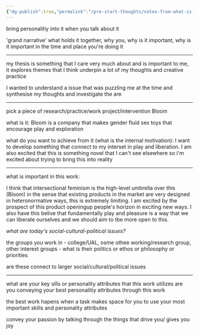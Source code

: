 ```yaml
---
{"dg-publish":true,"permalink":"/pre-start-thoughts/notes-from-what-is-your-research-or-practice-and-who-are-you-in-it/"}
---
```



bring personalitiy into it when you talk about it 

'grand narrative'
what holds it together, why you, why is it important, why is it important in the time and place you're doing it 

---
my thesis is something that I care very much about and is important to me, it explores themes that I think underpin a lot of my thoughts and creative practice 

I wanted to understand a issue that was puzzling me at the time and synthesise my thoughts and investigate the are

---

pick a piece of research/practice/work project/intervention Bloom 

what is it: Bloom is a company that makes gender fluid sex toys that encourage play and exploration 

what do you want to achieve from it (what is the internal motivation): I want to develop something that connect to my interset in play and liberation. I am also excited that this is something novel that I can't see elsewhere so i'm excited about trying to bring this into reality 

----

what is important in this work: 

I think that intersectional feminism is the high-level umbrella over this (Bloom) in the sense that existing products in the market are very designed in heteronormative ways, this is extremely limiting. I  am excited by the prospect of this product openingup people's horizon in exciting new ways. I also have this belive that fundamentally play and pleasure is a way that we can liberate ourselves and we should aim to tbe more open to this.

*what are today's social-cultural-political issues?*

the groups you work in - college/UAL, osme othee working/research group, other interest groups - what is their politics or ethos or philosophy or priorities 

are these connect to larger social/cultural/political issues

---

what are your key sills or personality attributes that this work utilizes are you conveying your best personalitiy attributes through this work

the  best work hapens when a task makes space for you to use your most important skills and personality attributes

convey your passion by talking through the things that drive you/ gives you joy 
